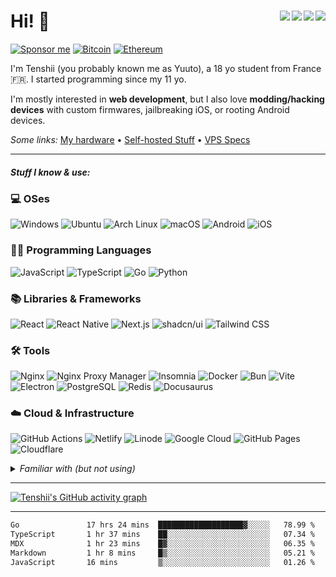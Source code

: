 # Hi! 👋 <img src="https://komarev.com/ghpvc/?username=CuteTenshii&base=2615" align="right" /><a href="https://wakatime.com/@603df7a0-43ed-44a2-897f-8d90d700254e"><img src="https://wakatime.com/badge/user/603df7a0-43ed-44a2-897f-8d90d700254e.svg" align="right" /></a><a href="https://tenshii.moe/?utm_source=github"><img src="https://img.shields.io/badge/my%20website-tenshii.moe-141f37" align="right" /></a><a href="https://miwa.lol/tenshii"><img src="https://img.shields.io/badge/my%20socials-miwa.lol/tenshii-8534ef" align="right" /></a>

[![Sponsor me](https://img.shields.io/badge/sponsor-30363D?logo=GitHub-Sponsors&logoColor=#white)](https://github.com/sponsors/CuteTenshii)
[![Bitcoin](https://img.shields.io/badge/Bitcoin-bc1q7ucz45v35fxxtywetkl89tf4t9d00efdr87x4f-FF9900?logo=bitcoin&logoColor=white)](https://mempool.space/address/bc1q7ucz45v35fxxtywetkl89tf4t9d00efdr87x4f)
[![Ethereum](https://img.shields.io/badge/Ethereum-0xF81704104E37a97338F58f27188a8760A15C8766-3C3C3D?logo=ethereum&logoColor=white)](https://etherscan.io/address/0xF81704104E37a97338F58f27188a8760A15C8766)

I'm Tenshii (you probably known me as Yuuto), a 18 yo student from France 🇫🇷. I started programming since my 11 yo.

I'm mostly interested in **web development**, but I also love **modding/hacking devices** with custom firmwares, jailbreaking iOS, or rooting Android devices.

*Some links:* [My hardware](Hardware.md) &bull; [Self-hosted Stuff](Self-hosted_Stuff.md) &bull; [VPS Specs](VPS_Specs.md)

---

##### Stuff I know & use:

### 💻 OSes

![Windows](https://img.shields.io/badge/Windows-0078D6?logo=windows&logoColor=white)
![Ubuntu](https://img.shields.io/badge/Ubuntu-E95420?logo=ubuntu&logoColor=white)
![Arch Linux](https://img.shields.io/badge/Arch_Linux-1793D1?logo=arch-linux&logoColor=white)
![macOS](https://img.shields.io/badge/mac%20os-000000?logo=apple&logoColor=white)
![Android](https://img.shields.io/badge/Android-3DDC84?logo=android&logoColor=white)
![iOS](https://img.shields.io/badge/iOS-000000?logo=ios&logoColor=white)

### 🧑‍💻 Programming Languages

![JavaScript](https://img.shields.io/badge/JavaScript-323330?logo=javascript&logoColor=F7DF1E)
![TypeScript](https://img.shields.io/badge/TypeScript-007ACC?logo=typescript&logoColor=white)
![Go](https://img.shields.io/badge/Go-00ADD8?logo=go&logoColor=white)
![Python](https://img.shields.io/badge/Python-FFD43B?logo=python&logoColor=blue)

### 📚 Libraries & Frameworks

![React](https://img.shields.io/badge/React-20232A?logo=react&logoColor=61DAFB)
![React Native](https://img.shields.io/badge/React_Native-20232A?logo=react&logoColor=61DAFB)
![Next.js](https://img.shields.io/badge/next%20js-000000?logo=nextdotjs&logoColor=white)
![shadcn/ui](https://img.shields.io/badge/shadcn%2Fui-000000?logo=shadcnui&logoColor=white)
![Tailwind CSS](https://img.shields.io/badge/Tailwind_CSS-38B2AC?logo=tailwind-css&logoColor=white)

### 🛠️ Tools

![Nginx](https://img.shields.io/badge/Nginx-009639?logo=nginx&logoColor=white)
![Nginx Proxy Manager](https://img.shields.io/badge/nginxproxymanager-F15833?logo=nginxproxymanager&logoColor=white)
![Insomnia](https://img.shields.io/badge/Insomnia-5849be?logo=Insomnia&logoColor=white)
![Docker](https://img.shields.io/badge/Docker-2CA5E0?logo=docker&logoColor=white)
![Bun](https://img.shields.io/badge/bun-282a36?logo=bun&logoColor=fbf0df)
![Vite](https://img.shields.io/badge/Vite-B73BFE?logo=vite&logoColor=FFD62E)
![Electron](https://img.shields.io/badge/Electron-2B2E3A?logo=electron&logoColor=9FEAF9)
![PostgreSQL](https://img.shields.io/badge/PostgreSQL-316192?logo=postgresql&logoColor=white)
![Redis](https://img.shields.io/badge/redis-%23DD0031.svg?&logo=redis&logoColor=white)
![Docusaurus](https://img.shields.io/badge/Docusaurus-3ECC5F?logo=Docusaurus&logoColor=white)

### ☁️ Cloud & Infrastructure

![GitHub Actions](https://img.shields.io/badge/GitHub_Actions-2088FF?logo=github-actions&logoColor=white)
![Netlify](https://img.shields.io/badge/Netlify-00C7B7?logo=netlify&logoColor=white)
![Linode](https://img.shields.io/badge/Linode-00A95C?logo=Linode&logoColor=white)
![Google Cloud](https://img.shields.io/badge/Google_Cloud-4285F4?logo=google-cloud&logoColor=white)
![GitHub Pages](https://img.shields.io/badge/GitHub%20Pages-222222?logo=GitHub%20Pages&logoColor=white)
![Cloudflare](https://img.shields.io/badge/Cloudflare-F38020?logo=Cloudflare&logoColor=white)

<details>
  <summary><i>Familiar with (but not using)</i></summary>

Stuff I used in the past, but that I haven't used in years. That doesn't mean I forgot how to use them :)

![Vue](https://img.shields.io/badge/Vue%20js-35495E?logo=vuedotjs&logoColor=4FC08D)
![Swift](https://img.shields.io/badge/Swift-FA7343?logo=swift&logoColor=white)
![PHP](https://img.shields.io/badge/PHP-777BB4?logo=php&logoColor=white)
![MySQL](https://img.shields.io/badge/MySQL-005C84?logo=mysql&logoColor=white)
</details>

---

[![Tenshii's GitHub activity graph](https://github-readme-activity-graph.vercel.app/graph?username=CuteTenshii&theme=github-compact&hide_border=true)](https://github.com/ashutosh00710/github-readme-activity-graph)

---

<!--START_SECTION:waka-->

```txt
Go               17 hrs 24 mins  ███████████████████▓░░░░░   78.99 %
TypeScript       1 hr 37 mins    ██░░░░░░░░░░░░░░░░░░░░░░░   07.34 %
MDX              1 hr 23 mins    █▓░░░░░░░░░░░░░░░░░░░░░░░   06.35 %
Markdown         1 hr 8 mins     █▒░░░░░░░░░░░░░░░░░░░░░░░   05.21 %
JavaScript       16 mins         ▒░░░░░░░░░░░░░░░░░░░░░░░░   01.26 %
```

<!--END_SECTION:waka-->
